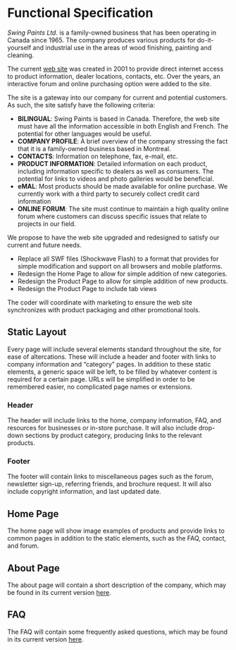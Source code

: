 Functional Specification
========================
_Swing Paints Ltd._ is a family-owned business that has been operating in Canada since 1965. 
The company produces various products for do-it-yourself and industrial use in the areas of wood finishing, painting and cleaning.
 
The current [web site](http://www.swingpaints.com) was created in 2001 to provide direct internet access to product information, dealer locations, contacts, etc.  Over the years, an interactive forum and online purchasing option were added to the site.

The site is a gateway into our company for current and potential customers.  As such, the site satisfy have the following criteria:
- **BILINGUAL**:  Swing Paints is based in Canada.  Therefore, the web site must have all the information accessible in both English and French.  The potential for other languages would be useful.
- **COMPANY PROFILE**:  A brief overview of the company stressing the fact that it is a family-owned business based in Montreal.
- **CONTACTS**:  Information on telephone, fax, e-mail, etc.
- **PRODUCT INFORMATION**:  Detailed information on each product, including information specific to dealers as well as consumers.  The potential for links to videos and photo galleries would be beneficial.
- **eMAL**:  Most products should be made available for online purchase.  We currently work with a third party to securely collect credit card information
- **ONLINE FORUM**:  The site must continue to maintain a high quality online forum where customers can discuss specific issues that relate to projects in our field.

We propose to have the web site upgraded and redesigned to satisfy our current and future needs.
- Replace all SWF files (Shockwave Flash) to a format that provides for simple modification and support on all browsers and mobile platforms.
- Redesign the Home Page to allow for simple addition of new categories.
- Redesign the Product Page to allow for simple addition of new products.
- Redesign the Product Page to include tab views
 
The coder will coordinate with marketing to ensure the web site synchronizes with product packaging and other promotional tools.

Static Layout
-------------
Every page will include several elements standard throughout the site, for ease of altercations. These will include a header and footer with links to company information and &ldquo;category&rdquo; pages. In addition to these static elements, a generic space will be left, to be filled by whatever content is required for a certain page. URLs will be simplified in order to be remembered easier, no complicated page names or extensions.

### Header ###
The header will include links to the home, company information, FAQ, and resources for businesses or in-store purchase. It will also include drop-down sections by product category, producing links to the relevant products.

### Footer ###
The footer will contain links to miscellaneous pages such as the forum, newsletter sign-up, referring friends, and brochure request. It will also include copyright information, and last updated date.

Home Page
---------
The home page will show image examples of products and provide links to common pages in addition to the static elements, such as the FAQ, contact, and forum.

About Page
----------
The about page will contain a short description of the company, which may be found in its current version [here](https://github.com/Youppi3/flaskexample/blob/master/docs/about.md#about-swing-paints).

FAQ
---
The FAQ will contain some frequently asked questions, which may be found in its current version [here](https://github.com/Youppi3/flaskexample/blob/master/docs/faq.md#swing-paints-faq).
